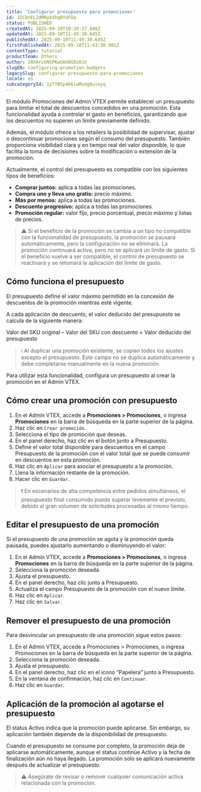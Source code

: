```yaml
---
title: 'Configurar presupuesto para promociones'
id: 3ZCbnELZdMNykXhqBYdFOa
status: PUBLISHED
createdAt: 2025-09-10T10:30:37.848Z
updatedAt: 2025-09-10T11:49:30.645Z
publishedAt: 2025-09-10T11:49:30.645Z
firstPublishedAt: 2025-09-10T11:43:30.901Z
contentType: tutorial
productTeam: Others
author: 2AhArvGNSPKwUAd8GOz0iU
slugEN: configuring-promotion-budgets
legacySlug: configurar-presupuesto-para-promociones
locale: es
subcategoryId: 1yTYB5p4b6iwMsUg8uieyq
---
```


El módulo Promociones del Admin VTEX permite establecer un presupuesto para limitar el total de descuentos concedidos en una promoción. Esta funcionalidad ayuda a controlar el gasto en beneficios, garantizando que los descuentos no superen un límite previamente definido.

Además, el módulo ofrece a los retailers la posibilidad de supervisar, ajustar o descontinuar promociones según el consumo del presupuesto. También proporciona visibilidad clara y en tiempo real del valor disponible, lo que facilita la toma de decisiones sobre la modificación o extensión de la promoción.

Actualmente, el control del presupuesto es compatible con los siguientes tipos de beneficios:

- **Comprar juntos:** aplica a todas las promociones.
- **Compra uno y lleva uno gratis:** precio máximo.
- **Más por menos:** aplica a todas las promociones.
- **Descuento progresivo:** aplica a todas las promociones.
- **Promoción regular:** valor fijo, precio porcentual, precio máximo y listas de precios.

> ⚠️ Si el beneficio de la promoción se cambia a un tipo no compatible con la funcionalidad de presupuesto, la promoción se pausará automáticamente, pero la configuración no se eliminará. La promoción continuará activa, pero no se aplicará un límite de gasto. Si el beneficio vuelve a ser compatible, el control de presupuesto se reactivará y se retomará la aplicación del límite de gasto.

## Cómo funciona el presupuesto
El presupuesto define el valor máximo permitido en la concesión de descuentos de la promoción mientras esté vigente.

A cada aplicación de descuento, el valor deducido del presupuesto se calcula de la siguiente manera:

Valor del SKU original – Valor del SKU con descuento = Valor deducido del presupuesto

> ℹ️ Al duplicar una promoción existente, se copian todos los ajustes excepto el presupuesto. Este campo no se duplica automáticamente y debe completarse manualmente en la nueva promoción.

Para utilizar esta funcionalidad, configura un presupuesto al crear la promoción en el Admin VTEX.

## Cómo crear una promoción con presupuesto
1. En el Admin VTEX, accede a **Promociones > Promociones**, o ingresa **Promociones** en la barra de búsqueda en la parte superior de la página.
2. Haz clic en `Crear promoción`.
3. Selecciona el tipo de promoción que deseas.
4. En el panel derecho, haz clic en el botón <i class="fas fa-plus" aria-hidden="true"></i> junto a Presupuesto.
5. Define el valor total disponible para descuentos en el campo Presupuesto de la promoción con el valor total que se puede consumir en descuentos en esta promoción.
6. Haz clic en `Aplicar` para asociar el presupuesto a la promoción.
7. Llena la información restante de la promoción.
8. Hacer clic en `Guardar`.

> ❗ En escenarios de alta competencia entre pedidos simultáneos, el presupuesto final consumido puede superar levemente el previsto, debido al gran volumen de solicitudes procesadas al mismo tiempo.

## Editar el presupuesto de una promoción
Si el presupuesto de una promoción se agota y la promoción queda pausada, puedes ajustarlo aumentando o disminuyendo el valor:

1. En el Admin VTEX, accede a **Promociones > Promociones**, o ingresa **Promociones** en la barra de búsqueda en la parte superior de la página.
2. Selecciona la promoción deseada.
3. Ajusta el presupuesto.
4. En el panel derecho, haz clic <i class="fas fa-pencil-alt" aria-hidden="true"></i> junto a Presupuesto.
5. Actualiza el campo Presupuesto de la promoción con el nuevo límite.
6. Haz clic en `Aplicar`.
7. Haz clic en `Salvar`.

## Remover el presupuesto de una promoción
Para desvincular un presupuesto de una promoción sigue estos pasos:

1. En el Admin VTEX, accede a Promociones > Promociones, o ingresa Promociones en la barra de búsqueda en la parte superior de la página.
2. Selecciona la promoción deseada.
3. Ajusta el presupuesto.
4. En el panel derecho, haz clic en el icono “Papelera” <i class="far fa-trash-alt" aria-hidden="true"></i> junto a Presupuesto.
5. En la ventana de confirmación, haz clic en `Continuar`.
6. Haz clic en `Guardar`.

## Aplicación de la promoción al agotarse el presupuesto
El status Activo indica que la promoción puede aplicarse. Sin embargo, su aplicación también depende de la disponibilidad de presupuesto.

Cuando el presupuesto se consume por completo, la promoción deja de aplicarse automáticamente, aunque el status continúe Activo y la fecha de finalización aún no haya llegado. La promoción solo se aplicará nuevamente después de actualizar el presupuesto.

> ⚠️ Asegúrate de revisar o remover cualquier comunicación activa relacionada con la promoción.

